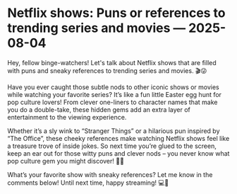 # Netflix shows: Puns or references to trending series and movies — 2025-08-04

Hey, fellow binge-watchers! Let's talk about Netflix shows that are filled with puns and sneaky references to trending series and movies. 🎬😜

Have you ever caught those subtle nods to other iconic shows or movies while watching your favorite series? It’s like a fun little Easter egg hunt for pop culture lovers! From clever one-liners to character names that make you do a double-take, these hidden gems add an extra layer of entertainment to the viewing experience.

Whether it’s a sly wink to “Stranger Things” or a hilarious pun inspired by “The Office”, these cheeky references make watching Netflix shows feel like a treasure trove of inside jokes. So next time you’re glued to the screen, keep an ear out for those witty puns and clever nods – you never know what pop culture gem you might discover! 🌟✨

What’s your favorite show with sneaky references? Let me know in the comments below! Until next time, happy streaming! 💻🍿